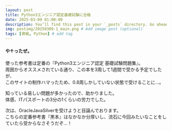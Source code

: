 ```yaml
---
layout: post
title: Python3エンジニア認定基礎試験に合格
date: 2025-03-09 01:00:00 
description: You’ll find this post in your `_posts` directory. Go ahead and edit it and re-build the site to see your changes. # Add post description (optional)
img: postimg/20250309-1_main.png # Add image post (optional)
tags: [資格, Python] # add tag
---
```

#### や↑ったぜ。

使った参考書は定番の『Python3エンジニア認定 基礎試験問題集』。<br>
周囲からオススメされている通り、この本を3周して1週間で受かる予定でしたが、<br>
このサイトの制作ハマったため、0.8周しかしていない状態で受けることに…。

知っている易しい問題が多かったので、助かりました。<br>
体感、ITパスポートの3分の1くらいの労力でした。<br>

次は、OracleJavaSilverを受けようと目論んでおります。<br>
こちらの定番参考書『黒本』はなかなか分厚いし、流石に今回みたいなことをしていたら受からなさそうだぞ…！<br>